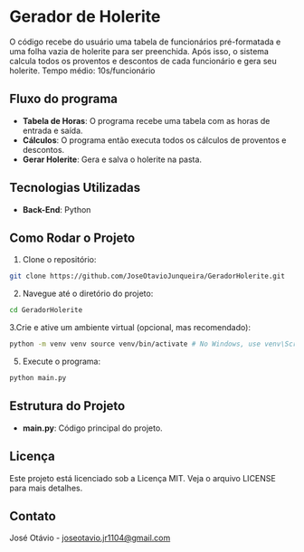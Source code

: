 # Gerador de Holerite
O código recebe do usuário uma tabela de funcionários pré-formatada e uma folha vazia de holerite para ser preenchida.
Após isso, o sistema calcula todos os proventos e descontos de cada funcionário e gera seu holerite.
Tempo médio: 10s/funcionário

## Fluxo do programa
- **Tabela de Horas**: O programa recebe uma tabela com as horas de entrada e saída.
- **Cálculos**: O programa então executa todos os cálculos de proventos e descontos.
- **Gerar Holerite**: Gera e salva o holerite na pasta.

## Tecnologias Utilizadas
- **Back-End**: Python

## Como Rodar o Projeto
1. Clone o repositório:
```bash
git clone https://github.com/JoseOtavioJunqueira/GeradorHolerite.git
```

2. Navegue até o diretório do projeto:
```bash
cd GeradorHolerite
```

3.Crie e ative um ambiente virtual (opcional, mas recomendado):
```bash
python -m venv venv source venv/bin/activate # No Windows, use venv\Scripts\activate
```

5. Execute o programa:
```bash
python main.py
```

## Estrutura do Projeto
- **main.py**: Código principal do projeto.

## Licença
Este projeto está licenciado sob a Licença MIT. Veja o arquivo LICENSE para mais detalhes.

## Contato
José Otávio - joseotavio.jr1104@gmail.com



